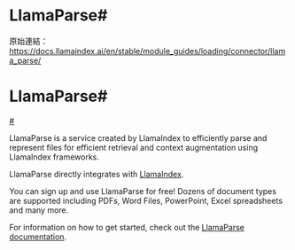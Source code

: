# LlamaParse#

原始連結：https://docs.llamaindex.ai/en/stable/module_guides/loading/connector/llama_parse/

# LlamaParse#

[#](https://docs.llamaindex.ai/en/stable/module_guides/loading/connector/llama_parse/#llamaparse)

LlamaParse is a service created by LlamaIndex to efficiently parse and represent files for efficient retrieval and context augmentation using LlamaIndex frameworks.

LlamaParse directly integrates with [LlamaIndex](https://github.com/run-llama/llama_index).

You can sign up and use LlamaParse for free! Dozens of document types are supported including PDFs, Word Files, PowerPoint, Excel spreadsheets and many more.

For information on how to get started, check out the [LlamaParse documentation](https://docs.cloud.llamaindex.ai/llamaparse/getting_started).

